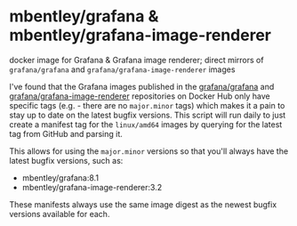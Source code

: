 # mbentley/grafana & mbentley/grafana-image-renderer

docker image for Grafana & Grafana image renderer; direct mirrors of `grafana/grafana` and `grafana/grafana-image-renderer` images

I've found that the Grafana images published in the [grafana/grafana](https://hub.docker.com/r/grafana/grafana/) and [grafana/grafana-image-renderer](https://hub.docker.com/r/grafana/grafana-image-renderer/) repositories on Docker Hub only have specific tags (e.g. - there are no `major.minor` tags) which makes it a pain to stay up to date on the latest bugfix versions.  This script will run daily to just create a manifest tag for the `linux/amd64` images by querying for the latest tag from GitHub and parsing it.

This allows for using the `major.minor` versions so that you'll always have the latest bugfix versions, such as:

* mbentley/grafana:8.1
* mbentley/grafana-image-renderer:3.2

These manifests always use the same image digest as the newest bugfix versions available for each.
